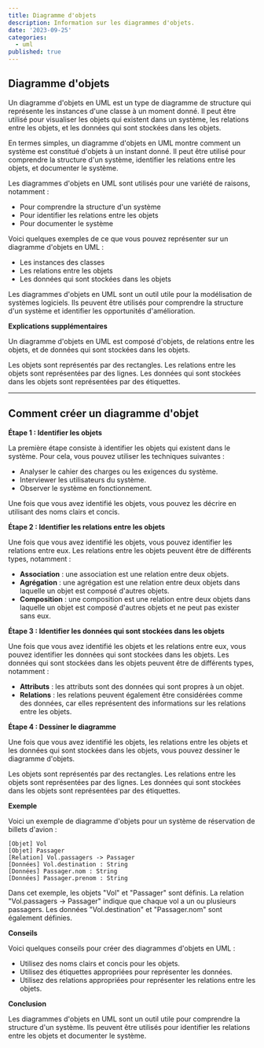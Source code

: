 ```yaml
---
title: Diagramme d'objets
description: Information sur les diagrammes d'objets.
date: '2023-09-25'
categories:
  - uml
published: true
---
```


## Diagramme d'objets

Un diagramme d'objets en UML est un type de diagramme de structure qui représente les instances d'une classe à un moment donné. Il peut être utilisé pour visualiser les objets qui existent dans un système, les relations entre les objets, et les données qui sont stockées dans les objets.

En termes simples, un diagramme d'objets en UML montre comment un système est constitué d'objets à un instant donné. Il peut être utilisé pour comprendre la structure d'un système, identifier les relations entre les objets, et documenter le système.

Les diagrammes d'objets en UML sont utilisés pour une variété de raisons, notamment :

* Pour comprendre la structure d'un système
* Pour identifier les relations entre les objets
* Pour documenter le système

Voici quelques exemples de ce que vous pouvez représenter sur un diagramme d'objets en UML :

* Les instances des classes
* Les relations entre les objets
* Les données qui sont stockées dans les objets

Les diagrammes d'objets en UML sont un outil utile pour la modélisation de systèmes logiciels. Ils peuvent être utilisés pour comprendre la structure d'un système et identifier les opportunités d'amélioration.

**Explications supplémentaires**

Un diagramme d'objets en UML est composé d'objets, de relations entre les objets, et de données qui sont stockées dans les objets.

Les objets sont représentés par des rectangles. Les relations entre les objets sont représentées par des lignes. Les données qui sont stockées dans les objets sont représentées par des étiquettes.

---

## Comment créer un diagramme d'objet

**Étape 1 : Identifier les objets**

La première étape consiste à identifier les objets qui existent dans le système. Pour cela, vous pouvez utiliser les techniques suivantes :

* Analyser le cahier des charges ou les exigences du système.
* Interviewer les utilisateurs du système.
* Observer le système en fonctionnement.

Une fois que vous avez identifié les objets, vous pouvez les décrire en utilisant des noms clairs et concis.

**Étape 2 : Identifier les relations entre les objets**

Une fois que vous avez identifié les objets, vous pouvez identifier les relations entre eux. Les relations entre les objets peuvent être de différents types, notamment :

* **Association** : une association est une relation entre deux objets.
* **Agrégation** : une agrégation est une relation entre deux objets dans laquelle un objet est composé d'autres objets.
* **Composition** : une composition est une relation entre deux objets dans laquelle un objet est composé d'autres objets et ne peut pas exister sans eux.

**Étape 3 : Identifier les données qui sont stockées dans les objets**

Une fois que vous avez identifié les objets et les relations entre eux, vous pouvez identifier les données qui sont stockées dans les objets. Les données qui sont stockées dans les objets peuvent être de différents types, notamment :

* **Attributs** : les attributs sont des données qui sont propres à un objet.
* **Relations** : les relations peuvent également être considérées comme des données, car elles représentent des informations sur les relations entre les objets.

**Étape 4 : Dessiner le diagramme**

Une fois que vous avez identifié les objets, les relations entre les objets et les données qui sont stockées dans les objets, vous pouvez dessiner le diagramme d'objets.

Les objets sont représentés par des rectangles. Les relations entre les objets sont représentées par des lignes. Les données qui sont stockées dans les objets sont représentées par des étiquettes.

**Exemple**

Voici un exemple de diagramme d'objets pour un système de réservation de billets d'avion :

```
[Objet] Vol
[Objet] Passager
[Relation] Vol.passagers -> Passager
[Données] Vol.destination : String
[Données] Passager.nom : String
[Données] Passager.prenom : String
```

Dans cet exemple, les objets "Vol" et "Passager" sont définis. La relation "Vol.passagers -> Passager" indique que chaque vol a un ou plusieurs passagers. Les données "Vol.destination" et "Passager.nom" sont également définies.

**Conseils**

Voici quelques conseils pour créer des diagrammes d'objets en UML :

* Utilisez des noms clairs et concis pour les objets.
* Utilisez des étiquettes appropriées pour représenter les données.
* Utilisez des relations appropriées pour représenter les relations entre les objets.

**Conclusion**

Les diagrammes d'objets en UML sont un outil utile pour comprendre la structure d'un système. Ils peuvent être utilisés pour identifier les relations entre les objets et documenter le système.